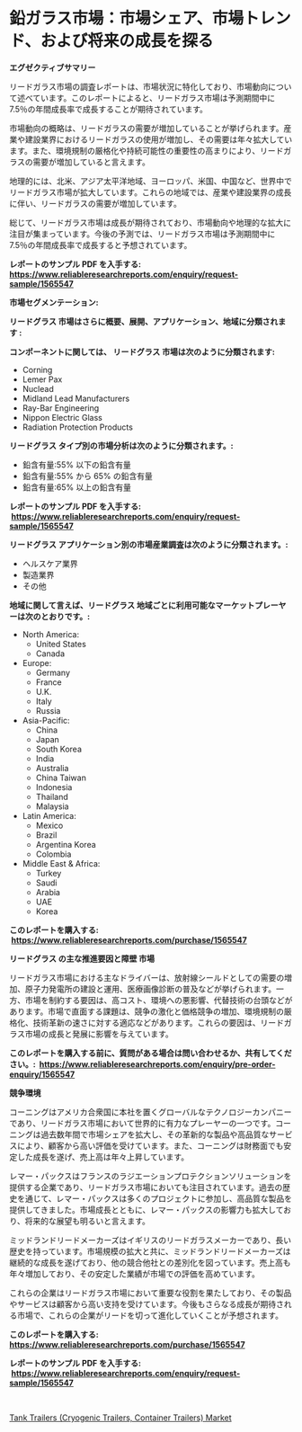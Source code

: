 <p><h1>鉛ガラス市場：市場シェア、市場トレンド、および将来の成長を探る</h1></p><p><strong>エグゼクティブサマリー</strong></p>
<p><p>リードガラス市場の調査レポートは、市場状況に特化しており、市場動向について述べています。このレポートによると、リードガラス市場は予測期間中に7.5％の年間成長率で成長することが期待されています。</p><p>市場動向の概略は、リードガラスの需要が増加していることが挙げられます。産業や建設業界におけるリードガラスの使用が増加し、その需要は年々拡大しています。また、環境規制の厳格化や持続可能性の重要性の高まりにより、リードガラスの需要が増加していると言えます。</p><p>地理的には、北米、アジア太平洋地域、ヨーロッパ、米国、中国など、世界中でリードガラス市場が拡大しています。これらの地域では、産業や建設業界の成長に伴い、リードガラスの需要が増加しています。</p><p>総じて、リードガラス市場は成長が期待されており、市場動向や地理的な拡大に注目が集まっています。今後の予測では、リードガラス市場は予測期間中に7.5％の年間成長率で成長すると予想されています。</p></p>
<p><strong>レポートのサンプル PDF を入手する: <a href="https://www.reliableresearchreports.com/enquiry/request-sample/1565547">https://www.reliableresearchreports.com/enquiry/request-sample/1565547</a></strong></p>
<p><strong>市場セグメンテーション:</strong></p>
<p><strong> リードグラス 市場はさらに概要、展開、アプリケーション、地域に分類されます :</strong></p>
<p><strong>コンポーネントに関しては、 リードグラス 市場は次のように分類されます: &nbsp;</strong></p>
<p><ul><li>Corning</li><li>Lemer Pax</li><li>Nuclead</li><li>Midland Lead Manufacturers</li><li>Ray-Bar Engineering</li><li>Nippon Electric Glass</li><li>Radiation Protection Products</li></ul></p>
<p><strong> リードグラス タイプ別の市場分析は次のように分類されます。:</strong></p>
<p><ul><li>鉛含有量:55% 以下の鉛含有量</li><li>鉛含有量:55% から 65% の鉛含有量</li><li>鉛含有量:65% 以上の鉛含有量</li></ul></p>
<p><strong>レポートのサンプル PDF を入手する: &nbsp;<a href="https://www.reliableresearchreports.com/enquiry/request-sample/1565547">https://www.reliableresearchreports.com/enquiry/request-sample/1565547</a></strong></p>
<p><strong> リードグラス アプリケーション別の市場産業調査は次のように分類されます。:</strong></p>
<p><ul><li>ヘルスケア業界</li><li>製造業界</li><li>その他</li></ul></p>
<p><strong>地域に関して言えば、リードグラス 地域ごとに利用可能なマーケットプレーヤーは次のとおりです。:</strong></p>
<p><ul>
    <li>
        North America:
        <ul>
            <li>United States</li>
            <li>Canada</li>
        </ul>
    </li>
    <li>
        Europe:
        <ul>
            <li>Germany</li>
            <li>France</li>
            <li>U.K.</li>
            <li>Italy</li>
            <li>Russia</li>
        </ul>
    </li>
    <li>
        Asia-Pacific:
        <ul>
            <li>China</li>
            <li>Japan</li>
            <li>South Korea</li>
            <li>India</li>
            <li>Australia</li>
            <li>China Taiwan</li>
            <li>Indonesia</li>
            <li>Thailand</li>
            <li>Malaysia</li>
        </ul>
    </li>
    <li>
        Latin America:
        <ul>
            <li>Mexico</li>
            <li>Brazil</li>
            <li>Argentina Korea</li>
            <li>Colombia</li>
        </ul>
    </li>
    <li>
        Middle East & Africa:
        <ul>
            <li>Turkey</li>
            <li>Saudi</li>
            <li>Arabia</li>
            <li>UAE</li>
            <li>Korea</li>
        </ul>
    </li>
    </ul></p>
<p><strong>このレポートを購入する: &nbsp;<a href="https://www.reliableresearchreports.com/purchase/1565547">https://www.reliableresearchreports.com/purchase/1565547</a></strong></p>
<p><strong>リードグラス の主な推進要因と障壁 市場</strong></p>
<p><p>リードガラス市場における主なドライバーは、放射線シールドとしての需要の増加、原子力発電所の建設と運用、医療画像診断の普及などが挙げられます。一方、市場を制約する要因は、高コスト、環境への悪影響、代替技術の台頭などがあります。市場で直面する課題は、競争の激化と価格競争の増加、環境規制の厳格化、技術革新の速さに対する適応などがあります。これらの要因は、リードガラス市場の成長と発展に影響を与えています。</p></p>
<p><strong>このレポートを購入する前に、質問がある場合は問い合わせるか、共有してください。:&nbsp; <a href="https://www.reliableresearchreports.com/enquiry/pre-order-enquiry/1565547">https://www.reliableresearchreports.com/enquiry/pre-order-enquiry/1565547</a></strong></p>
<p><strong>競争環境</strong></p>
<p><p>コーニングはアメリカ合衆国に本社を置くグローバルなテクノロジーカンパニーであり、リードガラス市場において世界的に有力なプレーヤーの一つです。コーニングは過去数年間で市場シェアを拡大し、その革新的な製品や高品質なサービスにより、顧客から高い評価を受けています。また、コーニングは財務面でも安定した成長を遂げ、売上高は年々上昇しています。</p><p>レマー・パックスはフランスのラジエーションプロテクションソリューションを提供する企業であり、リードガラス市場においても注目されています。過去の歴史を通じて、レマー・パックスは多くのプロジェクトに参加し、高品質な製品を提供してきました。市場成長とともに、レマー・パックスの影響力も拡大しており、将来的な展望も明るいと言えます。</p><p>ミッドランドリードメーカーズはイギリスのリードガラスメーカーであり、長い歴史を持っています。市場規模の拡大と共に、ミッドランドリードメーカーズは継続的な成長を遂げており、他の競合他社との差別化を図っています。売上高も年々増加しており、その安定した業績が市場での評価を高めています。</p><p>これらの企業はリードガラス市場において重要な役割を果たしており、その製品やサービスは顧客から高い支持を受けています。今後もさらなる成長が期待される市場で、これらの企業がリードを切って進化していくことが予想されます。</p></p>
<p><strong>このレポートを購入する: &nbsp; <a href="https://www.reliableresearchreports.com/purchase/1565547">https://www.reliableresearchreports.com/purchase/1565547</a></strong></p>
<p><strong>レポートのサンプル PDF を入手する: &nbsp;<a href="https://www.reliableresearchreports.com/enquiry/request-sample/1565547">https://www.reliableresearchreports.com/enquiry/request-sample/1565547</a></strong><strong></strong></p>
<p>&nbsp;</p>
<p><p><a href="https://valiant-lunge-8fe.notion.site/Decoding-the-Tank-Trailers-Cryogenic-Trailers-Container-Trailers-Market-A-Deep-Dive-into-the-Lat-60118c35bc64442596e5c6c0f4214a15">Tank Trailers (Cryogenic Trailers, Container Trailers) Market</a></p></p>